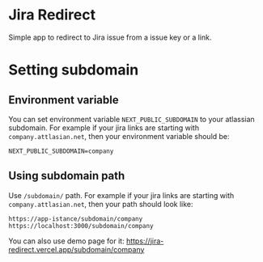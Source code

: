 # Jira Redirect

Simple app to redirect to Jira issue from a issue key or a link.

# Setting subdomain

## Environment variable
You can set environment variable `NEXT_PUBLIC_SUBDOMAIN` to your atlassian subdomain. 
For example if your jira links are starting with `company.attlasian.net`, then your environment variable should be:
```
NEXT_PUBLIC_SUBDOMAIN=company
```

## Using subdomain path
Use `/subdomain/` path.
For example if your jira links are starting with `company.attlasian.net`, then your path should look like:
```
https://app-istance/subdomain/company
https://localhost:3000/subdomain/company
```
You can also use demo page for it: https://jira-redirect.vercel.app/subdomain/company